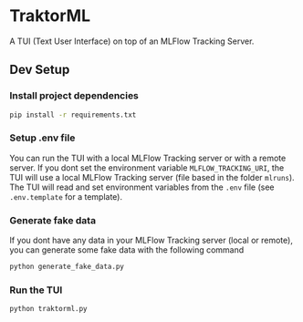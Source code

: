 # TraktorML
A TUI (Text User Interface) on top of an MLFlow Tracking Server.

## Dev Setup

### Install project dependencies
```bash
pip install -r requirements.txt
```

### Setup .env file
You can run the TUI with a local MLFlow Tracking server or with a remote server. 
If you dont set the environment variable `MLFLOW_TRACKING_URI`, the TUI will use a local MLFlow Tracking server (file based in the folder `mlruns`).
The TUI will read and set  environment variables from the `.env` file (see `.env.template` for a template).

### Generate fake data
If you dont have any data in your MLFlow Tracking server (local or remote), you can generate some fake data with the following command
```bash
python generate_fake_data.py
```

### Run the TUI
```bash
python traktorml.py
```
